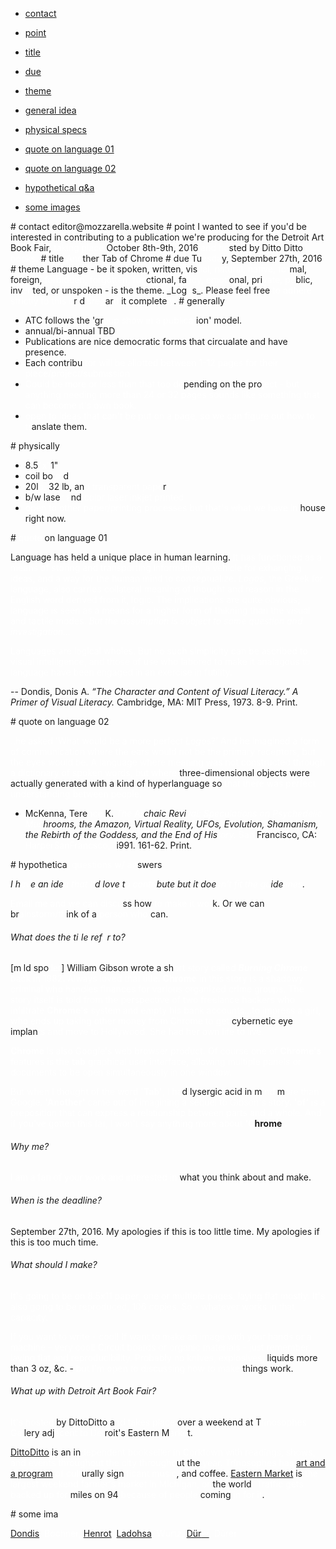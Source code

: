 - [contact](#contact)

- [point](#point)
- [title](#title)
- [due](#due)
- [theme](#theme)
- [general idea](#general-idea)
- [physical specs](#physical-specs)

- [quote on language 01](#quote-on-language-01)
- [quote on language 02](#quote-on-language-02)
- [hypothetical q&a](#hypothetical-QA)
- [some images](#some-images)

<a name="contact"/>
# contact
</a>
editor@mozzarella.website

<a name="point"/>
# point
</a>
I wanted to see if you'd be interested in contributing to a publication we're producing for the Detroit Art Book Fair, <font color = "white">taking place </font>October 8th-9th, 2016 <font color = "white">and ho</font>sted by Ditto Ditto <font color = "white">books. 

<a name="title"/>
# title
</a>
Ano</font>ther Tab of Chrome

<a name="due-date"/>
# due
</a>
Tu<font color = "white">esda</font>y, September 27th, 2016

<a name="theme"/>
# theme
</a>
Language - be it spoken, written, vis<font color="white">ual, natural, native, for</font>mal, foreign, <font color = "white">forbidden, forgotten, fun</font>ctional, fa<font color = "white">ncy, emoti</font>onal, pri<font color = "white">vate, pu</font>blic, inv<font color = "white">en</font>ted, or unspoken - is the theme. _Log<font color = "white">o</font>s_. Please feel free <font color = "white">to adhere strictly to this o</font>r d<font color = "white">isreg</font>ar<font color = "white">d</font> i</font>t complete<font color="white">ly</font>.

<a name="general-idea"/>
# generally
</a>

- ATC follows the 'gr<font color = "white">oup show in a publicat</font>ion' model.
- annual/bi-annual TBD
- Publications are nice democratic forms that circualate and have presence. 
- Each contribu <font color = "white"> tor will be allotted between 1-12 pages for their piece/project/submission
- Could be more or less than that too de</font>pending on the pro<font color="white">ject - but anything needing more than 24 or 32 pages sounds like something that can become it's own book. 
- open to ideas that can't be put on a page, so we can figure out how to tr</font>anslate them.

<a name="physical-specs"/>
# physically
</a>

- 8.5<font color = "white">"x1</font>1" 
- coil bo<font color="white">un</font>d
- 20l<font color = "white">b, </font>32 lb, an<font color="white">d transparent pape</font>r
- b/w lase<font color = "white">r a</font>nd<font color="white"> color laser inkjet printed
- open to other paper/printing processes but that's what we have in </font>house right now.

<a name="quote-on-language-01"/>
# <font color = "white">quote </font>on language 01
</a>


Language has held a unique place in human learning. <font color="white">It has functioned as a means of storing and transporting information, a vehicle for exhanging ideas, and a way for the human mind to conceptualize. _Logos_, the Greek for language, also carries collateral meaning of thought and reason in the English word derived from it, logic. The implications are quite obvious; language is seen as a means for a higher form of thikning than the visual and tactile modes. _But the assumption is subject to some question and investigation..._

Languages are logical wholes. But no such simplicity can be ascribed to visual intelligence, and those of use who labored to make it analagous to language have been engaged in an exercise in futility.</font>

-- Dondis, Donis A. _“The Character and Content of Visual Literacy.” A Primer of Visual Literacy._ Cambridge, MA: MIT Press, 1973. 8-9. Print.

<a name="quote-on-language-02"/>
# quote on language 02
</a>

<font color="white">..he asked 'What would be a more perfect _Logos_?' And he imagined a form of communication where the ears would not be the primary receptors, but the eyes would be. A language where meaning was not constructed through a dictionary of spoken words, but where </font>three-dimensional objects were actually generated with a kind of hyperlanguage so <font color = "white">that there was perfect understanding between people. </font>

- McKenna, Tere<font color = "white">nce </font>K. <font color = "white">_The Ar</font>chaic Revi<font color = "white">val: Speculations on Psychedelic Mus</font>hrooms, the Amazon, Virtual Reality, UFOs, Evolution, Shamanism, the Rebirth of the Goddess, and the End of His<font color = "white">tory._ San </font>Francisco, CA: <font color = "white">HarperSanFrancsco, 1</font>i991. 161-62. Print.

<a name="hypothetical-QA"/>
# hypothetica<font color="white">l questions w/ an</font>swers
</a>

_I h<font color="white">av</font>e an ide<font color="white">a</font> <font color = "white">that I'</font>d lov</font>e t<font color="white">o contri</font>bute but it doe<font color = "white">sn't fit the gu</font>ide<font color = "white">lines</font>._

<font color = "white">Email me and we can discu</font>ss how <font color = "white">to make it wor</font>k. Or we can br<font color = "white">ainstorm/th</font>ink of a <font color = "white">person who </font>can.

###### _What does the ti<font color = "white">t</font>le ref<font color = "white">e</font>r to?_

[m<font color = "white">i</font>ld spo<font color = "white">iler</font>]
William Gibson wrote a sh<font color = "white">ort story called **_Burning Chrome_** back in 1982. Always loved that title. **Chrome** in this story is a shadowy criminal who handles finances for various organized crime groups. The story itself is told from the perspective of two freelance hackers who infiltrate **Chrome's** system and empty his bank accounts...to impress a girl, who ends up taking other money from Chrome to get </font>cybernetic eye implan<font color = "white">ts and move to Hollywood. She had her own life to live. 

**Chrome** is also Google's web browser product. Of course one of **Chrome's** features is the **tab** graphical user interface, allowing multiple panels or documents to be open simultaneously in one window. 

But when I thought of the word **'Tab'**, I ha</font>d lysergic acid in m<font color = "white">ind </font>m<font color = "white">ore than Google. **'Another'** came out of imagining a sequel to Gibson's story. **'of'** is a preposition that can express a relationship between parts and a whole. And if you've gotten this far, I won't say anything more about **'C</font>hrome<font color = "white">'**. </font>

###### _Why me?_

<font color="white">I am a fan of your work and interested in </font>what you think about and make.</font>

###### _When is the deadline?_

September 27th, 2016. My apologies if this is too little time. My apologies if this is too much time. 

###### _What should I make?_
<font color="white">
It's going to be on 8.5x11 paper, one or multiple pages, laying flat mostly. It's also going to be reproduced, 106 copies. So - whatever works in that capacity. 

If you want to write - cool! If want to make an image with your hands or a machine - very cool!  Circuit boards or organic materials - just remember, laying flat and reproducibility. Probably no knives, explosives, </font>liquids more than 3 oz, &c. - <font color = "white">but I'm open to discussing how to make </font>things work. 

###### _What up with Detroit Art Book Fair?_

<font color = "white">It's hosted </font>by DittoDitto a<font color = "white">nd takes place </font>over a weekend at T<font color = "white">rinosophes Gal</font>lery adj<font color = "white">acent to Det</font>roit's Eastern M<font color = "white">arke</font>t. 

[DittoDitto](http://www.dittoditto.org/) is an in<font color = "white">dependent bookseller in Corktown with readings, shows, and events throughout the city througho</font>ut the <font color = "white">year. Trinosophes has [art and a program](http://www.trinosophes.com/) of cult</font>urally sign<font color = "white">ificant music</font>, and coffee. [Eastern Market](https://www.easternmarket.com/) is <font color = "white">the largest weekend farmer's market in Michigan, or </font>the world<font color = "white">. Traffic gets backed up for </font>miles on 94 <font color = "white">because of people </font>coming <font color = "white">in for it</font>. 

<a name="some-images"/>
# some ima<font color = "white"ges</font>
</a>

[Dondis](https://mitpress.mit.edu/books/primer-visual-literacy), Bochner, [Henrot](http://bombmagazine.org/article/546917/camille-henrot), [Ladohsa](https://soundcloud.com/houseofladosha), Wurtz, [Dür<font color = "white">er</font>](http://www.gutenberg.org/files/37103/37103-h/37103-h.htm)<font color = "white">, Dür</font>er








